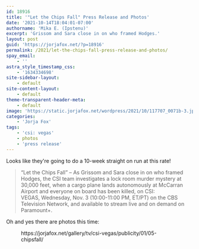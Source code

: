 ```yaml
---
id: 18916
title: '"Let the Chips Fall" Press Release and Photos'
date: '2021-10-14T18:04:01-07:00'
authorname: 'Mika E. (Ipstenu)'
excerpt: 'Grissom and Sara close in on who framed Hodges.'
layout: post
guid: 'https://jorjafox.net/?p=18916'
permalink: /2021/let-the-chips-fall-press-release-and-photos/
spay_email:
    - ''
astra_style_timestamp_css:
    - '1634334698'
site-sidebar-layout:
    - default
site-content-layout:
    - default
theme-transparent-header-meta:
    - default
image: 'https://static.jorjafox.net/wordpress/2021/10/117707_0071b-3.jpg'
categories:
    - 'Jorja Fox'
tags:
    - 'csi: vegas'
    - photos
    - 'press release'
---
```


Looks like they're going to do a 10-week straight on run at this rate!

<blockquote class="wp-block-quote">“Let the Chips Fall” – As Grissom and Sara close in on who framed Hodges, the CSI team investigates a lock room murder mystery at 30,000 feet, when a cargo plane lands autonomously at McCarran Airport and everyone on board has been killed, on CSI: VEGAS, Wednesday, Nov. 3 (10:00-11:00 PM, ET/PT) on the CBS Television Network, and available to stream live and on demand on Paramount+.</blockquote>

Oh and yes there are photos this time:

<figure class="wp-block-embed is-type-wp-embed is-provider-05-let-the-chips-fall-fans-of-lefox-gallery wp-block-embed-05-let-the-chips-fall-fans-of-lefox-gallery"><div class="wp-block-embed__wrapper">
https://jorjafox.net/gallery/tv/csi-vegas/publicity/01/05-chipsfall/
</div></figure>


